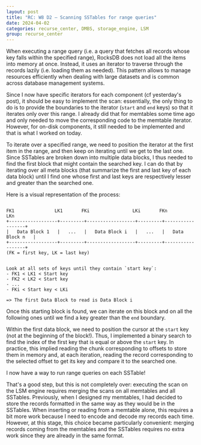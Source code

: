 ```yaml
---
layout: post
title: "RC: W8 D2 — Scanning SSTables for range queries"
date: 2024-04-02
categories: recurse_center, DMBS, storage_engine, LSM
group: recurse_center
---
```


When executing a range query (i.e. a query that fetches all records whose key falls within the specified range),
RocksDB does not load all the items into memory at once.
Instead, it uses an iterator to traverse through the records lazily (i.e. loading them as needed).
This pattern allows to manage resources efficiently when dealing with large datasets and is common across database
management systems.

Since I now have specific iterators for each component (cf yesterday's post), it should be easy to implement the scan:
essentially, the only thing to do is to provide the boundaries to the iterator (`start` and `end` keys) so that it
iterates only over this range.
I already did that for memtables some time ago and only needed to move the corresponding code to the memtable iterator.
However, for on-disk components, it still needed to be implemented and that is what I worked on today.

To iterate over a specified range, we need to position the iterator at the first item in the range, and then keep on
iterating until we get to the last one.
Since SSTables are broken down into multiple data blocks, I thus needed to find the first block that might contain the
searched key.
I can do that by iterating over all meta blocks (that summarize the first and last key of each data block) until I find
one whose first and last keys are respectively lesser and greater than the searched one.

Here is a visual representation of the process:

```text

FK1               LK1       FKi                LKi       FKn                LKn
+------------------+---------+------------------+---------+------------------+
|   Data Block 1   |   ...   |   Data Block i   |   ...   |   Data Block n   |   
+------------------+---------+------------------+---------+------------------+
(FK = first key, LK = last key)


Look at all sets of keys until they contain `start key`:
- FK1 < LK1 < Start key
- FK2 < LK2 < Start key
- ...
- FKi < Start key < LKi 

=> The first Data Block to read is Data Block i
```

Once this starting block is found, we can iterate on this block and on all the following ones until we find a key
greater than the `end` boundary.

Within the first data block, we need to position the cursor at the `start` key (not at the beginning of the block!).
Thus, I implemented a binary search to find the index of the first key that is equal or above the `start` key.
In practice, this implied reading the chunk corresponding to offsets to store them in memory and, at each iteration,
reading the record corresponding to the selected offset to get its key and compare it to the searched one.

I now have a way to run range queries on each SSTable!

That's a good step, but this is not completely over: executing the scan on the LSM engine requires merging the scans on
all memtables and all SSTables.
Previously, when I designed my memtables, I had decided to store the records formatted in the same way as they would be
in the SSTables. When inserting or reading from a memtable alone, this requires a bit more work because I need to encode
and decode my records each time.
However, at this stage, this choice became particularly convenient: merging records coming from the memtables and the
SSTables requires no extra work since they are already in the same format.
